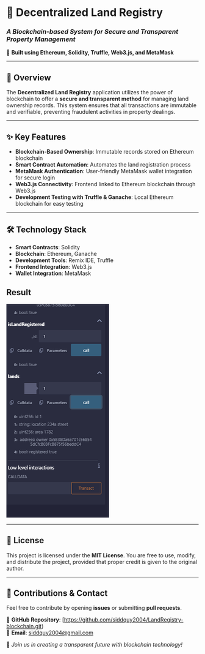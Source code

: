 # 🏡 Decentralized Land Registry  
### *A Blockchain-based System for Secure and Transparent Property Management*  
🔗 **Built using Ethereum, Solidity, Truffle, Web3.js, and MetaMask**

---

## 🌟 Overview  
The **Decentralized Land Registry** application utilizes the power of blockchain to offer a **secure and transparent method** for managing land ownership records. This system ensures that all transactions are immutable and verifiable, preventing fraudulent activities in property dealings.

---

## ✨ Key Features  
- **Blockchain-Based Ownership**: Immutable records stored on Ethereum blockchain  
- **Smart Contract Automation**: Automates the land registration process  
- **MetaMask Authentication**: User-friendly MetaMask wallet integration for secure login  
- **Web3.js Connectivity**: Frontend linked to Ethereum blockchain through Web3.js  
- **Development Testing with Truffle & Ganache**: Local Ethereum blockchain for easy testing  

---

## 🛠 Technology Stack  

- **Smart Contracts**: Solidity  
- **Blockchain**: Ethereum, Ganache  
- **Development Tools**: Remix IDE, Truffle  
- **Frontend Integration**: Web3.js  
- **Wallet Integration**: MetaMask  

## Result
![Project Screenshot](https://raw.githubusercontent.com/siddquy2004/LandRegistry-blockchain/main/images/6.png)

---

## 📜 License  
This project is licensed under the **MIT License**. You are free to use, modify, and distribute the project, provided that proper credit is given to the original author.

---

## 📩 Contributions & Contact  
Feel free to contribute by opening **issues** or submitting **pull requests**.  

🔗 **GitHub Repository**: [https://github.com/siddquy2004/LandRegistry-blockchain.git)  
📧 **Email**: siddquy2004@gmail.com

🚀 *Join us in creating a transparent future with blockchain technology!*  
